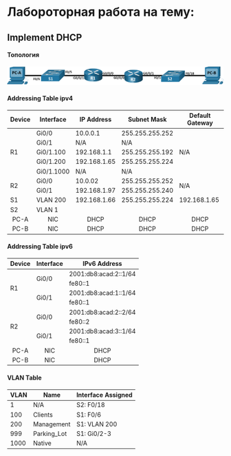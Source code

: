 # Лабороторная работа на тему:  
## Implement DHCP  
#### Топология  

![Alt text](https://github.com/bislogin/otus/blob/main/labs/lab02/topology.png)  

#### Addressing Table ipv4

<table>
    <thead>
        <tr>
            <th>Device</th>
            <th>Interface</th>
            <th>IP Address</th>
            <th>Subnet Mask</th>
            <th>Default Gateway</th>
        </tr>
    </thead>
    <tbody>
        <tr>
			      <td rowspan=5 align="left">R1</td>
			      <td align="left">Gi0/0</td>
			      <td align="left">10.0.0.1</td>
			      <td align="left">255.255.255.252</td>
            <td rowspan=5 align="left">N/A</td>
        </tr>
        <tr>
			      <td align="left">Gi0/1</td>
			      <td align="left">N/A</td>
			      <td align="left">N/A</td>
        </tr>
	    	<tr>
			      <td align="left">Gi0/1.100	</td>
			      <td align="left">192.168.1.1 </td>
			      <td align="left">255.255.255.192 </td>
        </tr>
      	<tr>
			      <td align="left">Gi0/1.200	</td>
			      <td align="left">192.168.1.65 </td>
			      <td align="left">255.255.255.224 </td>
        </tr>
	    	<tr>
			      <td align="left">Gi0/1.1000	</td>
			      <td align="left">N/A</td>
			      <td align="left">N/A</td>
        </tr>
        <tr>
			      <td rowspan=2 align="left">R2</td>
		      	<td align="left">Gi0/0</td>
		      	<td align="left">10.0.02</td>
			      <td align="left">255.255.255.252</td>
            <td rowspan=2 align="left">N/A</td>
        </tr>
      	<tr>
			      <td align="left">Gi0/1</td>
			      <td align="left">192.168.1.97 </td>
			      <td align="left">255.255.255.240 </td>
        </tr>
        <tr>
			      <td align="left">S1</td>
	      		<td align="left">VLAN 200</td>
	      		<td align="left">192.168.1.66 </td>
		      	<td align="left">255.255.255.224 </td>
            <td align="left">192.168.1.65 </td>
        </tr>
        <tr>
			      <td align="left">S2</td>
	      		<td align="left">VLAN 1</td>
	      		<td align="left"> </td>
		      	<td align="left"> </td>
            <td align="left"> </td>
        </tr>
        <tr>
		      	<td align="center">PC-A</td>
	      		<td align="center">NIC</td>
	      		<td align="center">DHCP</td>
	      		<td align="center">DHCP</td>
            <td align="center">DHCP</td>
        </tr>
        <tr>
      			<td align="center">PC-B</td>
      			<td align="center">NIC</td>
      			<td align="center">DHCP</td>
      			<td align="center">DHCP</td>
            <td align="center">DHCP</td>
        </tr>
    </tbody>
</table>

#### Addressing Table ipv6

<table>
    <thead>
        <tr>
            <th>Device</th>
            <th>Interface</th>
            <th>IPv6 Address</th>
        </tr>
    </thead>
    <tbody>
        <tr>
		<td rowspan=4 align="left">R1</td>
		<td rowspan=2 align="left">Gi0/0</td>
		<td align="left">2001:db8:acad:2::1/64</td>
        </tr>
        <tr>
		<td align="left">fe80::1</td>	
	</tr>
        <tr>
		<td rowspan=2 align="left">Gi0/1</td>
		<td align="left">2001:db8:acad:1::1/64</td>
        </tr>
        <tr>
		<td align="left">fe80::1</td>	
	</tr>
        <tr>
		<td rowspan=4 align="left">R2</td>
		<td rowspan=2 align="left">Gi0/0</td>
		<td align="left">2001:db8:acad:2::2/64</td>
        </tr>
        <tr>
		<td align="left">fe80::2</td>	
	</tr>
        <tr>
		<td rowspan=2 align="left">Gi0/1</td>
		<td align="left">2001:db8:acad:3::1/64</td>
        </tr>
        <tr>
		<td align="left">fe80::1</td>	
	</tr>
	<tr>	    
 		<td align="center">PC-A</td>
	      	<td align="center">NIC</td>
	      	<td align="center">DHCP</td>
        </tr>
        <tr>
      		<td align="center">PC-B</td>
      		<td align="center">NIC</td>
      		<td align="center">DHCP</td>
        </tr>
    </tbody>
</table>

#### VLAN Table

<table>
    <thead>
        <tr>
            <th>VLAN</th>
            <th>Name</th>
            <th>Interface Assigned</th>
        </tr>
    </thead>
    <tbody>
        <tr>
		<td align="left">1</td>
		<td align="left">N/A</td>
		<td align="left">S2: F0/18</td>
        </tr>
        <tr>
		<td align="left">100</td>
		<td align="left">Clients</td>
		<td align="left">S1: F0/6</td>
        </tr>
        <tr>
		<td align="left">200</td>
		<td align="left">Management</td>
		<td align="left">S1: VLAN 200 </td>
        </tr>
        <tr>
		<td align="left">999</td>
		<td align="left">Parking_Lot</td>
		<td align="left">S1: Gi0/2-3</td>
        </tr>
        <tr>
		<td align="left">1000</td>
		<td align="left">Native</td>
		<td align="left">N/A</td>
        </tr>
    </tbody>
</table>
